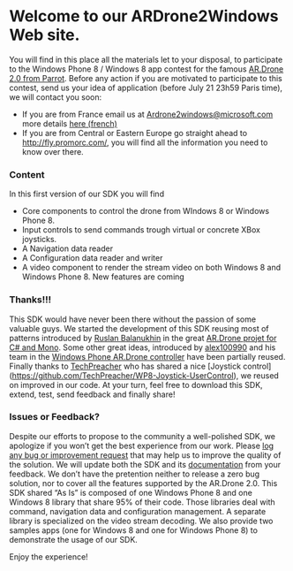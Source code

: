 Welcome to our ARDrone2Windows Web site.
===

You will find in this place all the materials let to your disposal, to participate to the Windows Phone 8 / Windows 8 app contest for the famous [AR.Drone 2.0 from Parrot](http://ardrone2.parrot.com/). Before any action if you are motivated to participate to this contest, send us your idea of application (before July 21 23h59 Paris time), we will contact you soon:
-  If you are from France email us at Ardrone2windows@microsoft.com more details [here (french)](http://www.anthonyvirapin.com/concours-parrot-microsoft/)
-  If you are from Central or Eastern Europe go straight ahead to http://fly.promorc.com/, you will find all the information you need to know over there.

### Content
In this first version of our SDK you will find
- Core components to control the drone from WIndows 8 or Windows Phone 8.
- Input controls to send commands trough virtual or concrete XBox joysticks.
- A Navigation data reader
- A Configuration data reader and writer
- A video component to render the stream video on both Windows 8 and Windows Phone 8.
New features are coming

### Thanks!!!
This SDK would have never been there without the passion of some valuable guys. We started the development of this SDK reusing most of patterns introduced by [Ruslan Balanukhin]( https://github.com/Ruslan-B) in the great [AR.Drone projet for C# and Mono](https://github.com/Ruslan-B/AR.Drone). Some other great ideas, introduced by [alex100990](http://www.codeplex.com/site/users/view/alex100990) and his team in the [Windows Phone AR.Drone controller]( http://wp7ardrone.codeplex.com/) have been partially reused. Finally thanks to [TechPreacher](https://github.com/TechPreacher) who has shared a nice [Joystick control] (https://github.com/TechPreacher/WP8-Joystick-UserControl), we reused on improved in our code.
At your turn, feel free to download this SDK, extend, test, send feedback and finally share!

### Issues or Feedback?
Despite our efforts to propose to the community a well-polished SDK, we apologize if you won’t get the best experience from our work. Please [log any bug or improvement request](https://github.com/ARDrone2Windows/SDK/issues/new) that may help us to improve the quality of the solution. We will update both the SDK and its [documentation](https://github.com/ARDrone2Windows/SDK/wiki) from your feedback. We don’t have the pretention neither to release a zero bug solution, nor to cover all the features supported by the AR.Drone 2.0. 
This SDK shared “As Is” is composed of one Windows Phone 8 and one Windows 8 library that share 95% of their code. Those libraries deal with command, navigation data and configuration management. A separate library is specialized on the video stream decoding. We also provide two samples apps (one for Windows 8 and one for Windows Phone 8) to demonstrate the usage of our SDK.

Enjoy the experience!
